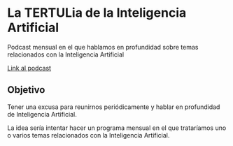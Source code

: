 # La TERTULia de la Inteligencia Artificial

Podcast mensual en el que hablamos en profundidad sobre temas relacionados con la Inteligencia Artificial

[Link al podcast](https://go.ivoox.com/sq/1815311)

## Objetivo

Tener una excusa para reunirnos periódicamente y hablar en profundidad de Inteligencia Artificial.

La idea sería intentar hacer un programa mensual en el que trataríamos uno o varios temas relacionados con la Inteligencia Artificial.
